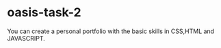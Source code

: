 # oasis-task-2
You can create a personal portfolio with the basic skills in CSS,HTML and JAVASCRIPT.
